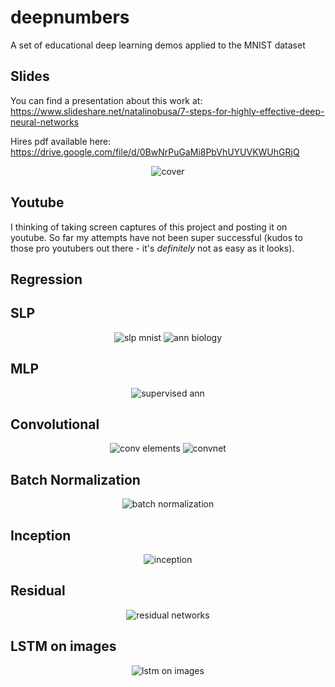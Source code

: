 # deepnumbers
A set of educational deep learning demos applied to the MNIST dataset

## Slides

You can find a presentation about this work at:  
https://www.slideshare.net/natalinobusa/7-steps-for-highly-effective-deep-neural-networks

Hires pdf available here:
https://drive.google.com/file/d/0BwNrPuGaMi8PbVhUYUVKWUhGRjQ

<p align="center">
  <img src="https://github.com/natbusa/deepnumbers/blob/master/images/cover.png?raw" alt="cover"/>
</p>

## Youtube
I thinking of taking screen captures of this project and posting it on youtube. So far my attempts have not been super successful (kudos to those pro youtubers out there - it's *definitely* not as easy as it looks).

## Regression

## SLP
<p align="center">
  <img src="https://github.com/natbusa/deepnumbers/blob/master/images/slp.png?raw" alt="slp mnist"/>
  <img src="https://github.com/natbusa/deepnumbers/blob/master/images/biology.png?raw" alt="ann biology"/>
</p>

## MLP
<p align="center">
  <img src="https://github.com/natbusa/deepnumbers/blob/master/images/supervised.png?raw" alt="supervised ann"/>
</p>

## Convolutional
<p align="center">
  <img src="https://github.com/natbusa/deepnumbers/blob/master/images/convblocks.png?raw" alt="conv elements"/>
  <img src="https://github.com/natbusa/deepnumbers/blob/master/images/convnet.png?raw" alt="convnet"/>
</p>

## Batch Normalization
<p align="center">
  <img src="https://github.com/natbusa/deepnumbers/blob/master/images/batchnorm.png?raw" alt="batch normalization"/>
</p>

## Inception
<p align="center">
  <img src="https://github.com/natbusa/deepnumbers/blob/master/images/inception.png?raw" alt="inception"/>
</p>

## Residual
<p align="center">
  <img src="https://github.com/natbusa/deepnumbers/blob/master/images/resnet.png?raw" alt="residual networks"/>
</p>

## LSTM on images
<p align="center">
  <img src="https://github.com/natbusa/deepnumbers/blob/master/images/lstm.png?raw" alt="lstm on images"/>
</p>


